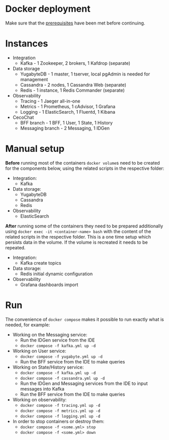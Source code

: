 # Docker deployment

Make sure that the [prerequisites](dev-run-prerequisites.md) have been met before continuing.

# Instances

* Integration
  - Kafka - 1 Zookeeper, 2 brokers, 1 Kafdrop (separate)
* Data storage
  - YugabyteDB - 1 master, 1 tserver, local pgAdmin is needed for management
  - Cassandra - 2 nodes, 1 Cassandra Web (separate)
  - Redis - 1 instance, 1 Redis Commander (separate)
* Observability
  - Tracing - 1 Jaeger all-in-one
  - Metrics - 1 Prometheus, 1 cAdvisor, 1 Grafana
  - Logging - 1 ElasticSearch, 1 Fluentd, 1 Kibana
* CecoChat
  - BFF branch - 1 BFF, 1 User, 1 State, 1 History
  - Messaging branch - 2 Messaging, 1 IDGen

# Manual setup

**Before** running most of the containers `docker volume`s need to be created for the components below, using the related scripts in the respective folder:

* Integration:
  - Kafka
* Data storage:
  - YugabyteDB
  - Cassandra
  - Redis
* Observability
  - ElasticSearch

**After** running some of the containers they need to be prepared additionally using `docker exec -it <container-name> bash` with the content of the related scripts in the respective folder. This is a one time setup which persists data in the volume. If the volume is recreated it needs to be repeated.

* Integration:
  - Kafka create topics
* Data storage:
  - Redis initial dynamic configuration
* Observability
  - Grafana dashboards import

# Run

The convenience of `docker compose` makes it possible to run exactly what is needed, for example:

* Working on the Messaging service:
  - Run the IDGen service from the IDE
  - `docker compose -f kafka.yml up -d`
* Working on User service:
  - `docker compose -f yugabyte.yml up -d`
  - Run the BFF service from the IDE to make queries
* Working on State/History service:
  - `docker compose -f kafka.yml up -d`
  - `docker compose -f cassandra.yml up -d`
  - Run the IDGen and Messaging services from the IDE to input messages into Kafka
  - Run the BFF service from the IDE to make queries
* Working on observability:
  - `docker compose -f tracing.yml up -d`
  - `docker compose -f metrics.yml up -d`
  - `docker compose -f logging.yml up -d`
* In order to stop containers or destroy them:
  - `docker compose -f <some.yml> stop`
  - `docker compose -f <some.yml> down`

